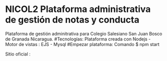 # NICOL2 Plataforma administrativa de gestión de notas y conducta
Plataforma de gestión adminitrativa para Colegio Salesiano San Juan Bosco de Granada Nicaragua. 
#Tecnologías: 
Plataforma creada con Nodejs - Motor de vistas : EJS  - Mysql 
#Empezar plataforma: 
Comando $ npm start  

Sitio oficial : 
